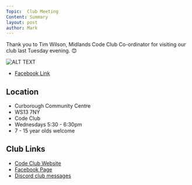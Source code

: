 ```yaml
---
Topic:  Club Meeting
Content: Summary
layout: post
author: Mark
---
```

Thank you to Tim Wilson, Midlands Code Club Co-ordinator for visiting our club last Tuesday evening. 😊

![ALT TEXT](https://scontent.fbhx6-1.fna.fbcdn.net/v/t1.6435-9/36852933_1613020978824996_2111008432080289792_n.jpg?_nc_cat=104&ccb=1-7&_nc_sid=dd63ad&_nc_ohc=bKldsqQGzPQAX_OYaLf&_nc_ht=scontent.fbhx6-1.fna&edm=AKK4YLsEAAAA&oh=00_AfBuZ0p9dJRW0RMuBAPoP6Jxo7Op9hEL4L2gsEEXx7poaw&oe=654E2965)

* [Facebook Link](https://www.facebook.com/1481985248595237/posts/1613020995491661/)

## Location

* Curborough Community Centre
* WS13 7NY
* Code Club
* Wednesdays 5:30 - 6:30pm
* 7 - 15 year olds welcome

## Club Links

* [Code Club Website](https://lichfield-code-club.github.io/)
* [Facebook Page](https://www.facebook.com/LichfieldCoders)
* [Discord club messages](https://discord.gg/szz6xGK)
